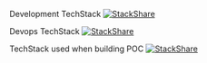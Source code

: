 
Development TechStack
[![StackShare](http://img.shields.io/badge/tech-stack-0690fa.svg?style=flat)](https://stackshare.io/songwonchang/gaebal)

Devops TechStack
[![StackShare](http://img.shields.io/badge/tech-stack-0690fa.svg?style=flat)](https://stackshare.io/songwonchang/devops)

TechStack used when building POC
[![StackShare](http://img.shields.io/badge/tech-stack-0690fa.svg?style=flat)](https://stackshare.io/songwonchang/poc)

